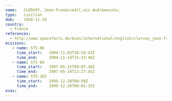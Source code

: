 ```yaml
---
name:	CLERVOY, Jean-Fran&ccedil;ois Andr&eacute;
type:	civilian
dob:	1958-11-19
country:
  - France
references:
  - http://www.spacefacts.de/bios/international/english/clervoy_jean-francois.htm
missions:
   - name: STS-66
     time_start:   1994-11-03T16:59:43Z
     time_end:     1994-11-14T15:33:46Z
   - name: STS-84
     time_start:   1997-05-15T09:07:48Z
     time_end:     1997-05-24T13:27:45Z
   - name: STS-103
     time_start:   1999-12-20T00:50Z
     time_end:     1999-12-28T00:01:35Z
evas:
---
```

